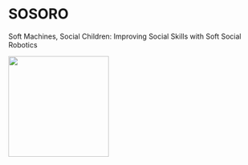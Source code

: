 # SOSORO
Soft Machines, Social Children: Improving Social Skills with Soft Social Robotics 

<img src="(https://github.com/inesbenomar18/SOSORO/blob/cb0eb7ea9a84fa1abab4bf575bc44ed4bf4652a8/Images/thesis_cover.png)" width="200" />
